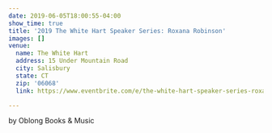 ```yaml
---
date: 2019-06-05T18:00:55-04:00
show_time: true
title: '2019 The White Hart Speaker Series: Roxana Robinson'
images: []
venue:
  name: The White Hart
  address: 15 Under Mountain Road
  city: Salisbury
  state: CT
  zip: '06068'
  link: https://www.eventbrite.com/e/the-white-hart-speaker-series-roxana-robinson-tickets-61170742337

---
```

by Oblong Books & Music